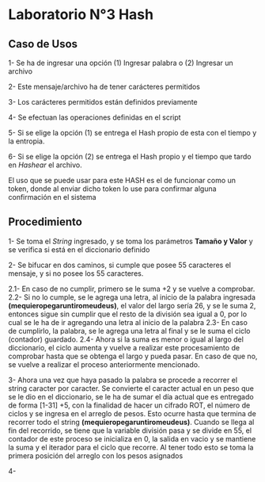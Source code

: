 # Laboratorio N°3 Hash

## Caso de Usos

1- Se ha de ingresar una opción (1) Ingresar palabra o (2) Ingresar un archivo

2- Este mensaje/archivo ha de tener carácteres permitidos

3- Los carácteres permitidos están definidos previamente

4- Se efectuan las operaciones definidas en el script

5- Si se elige la opción (1) se entrega el Hash propio de esta con el tiempo y la entropia.

6- Si se elige la opción (2) se entrega el Hash propio y el tiempo que tardo en _Hashear_ el archivo.

El uso que se puede usar para este HASH es el de funcionar como un token, donde al enviar dicho token lo use para confirmar alguna confirmación en el sistema

## Procedimiento

1- Se toma el _String_ ingresado, y se toma los parámetros **Tamaño y Valor** y se verifica si está en el diccionario definido

2- Se bifucar en dos caminos, si cumple que posee 55 caracteres el mensaje, y si no posee los 55 caracteres.

2.1- En caso de no cumplir, primero se le suma +2 y se vuelve a comprobar.
2.2- Si no lo cumple, se le agrega una letra, al inicio de la palabra ingresada **(mequieropegaruntiromeudeus)**, el valor del largo sería 26, y se le suma 2, entonces sigue sin cumplir que el resto de la división sea igual a 0, por lo cual se le ha de ir agregando una letra al inicio de la palabra
2.3- En caso de cumplirlo, la palabra, se le agrega una letra al final y se le suma el ciclo (contador) guardado.
2.4- Ahora si la suma es menor o igual al largo del diccionario, el ciclo aumenta y vuelve a realizar este procesamiento de comprobar hasta que se obtenga el largo y pueda pasar. En caso de que no, se vuelve a realizar el proceso anteriormente mencionado.

3- Ahora una vez que haya pasado la palabra se procede a recorrer el string caracter por caracter. Se convierte el caracter actual en un peso que se le dio en el diccionario, se le ha de sumar el día actual que es entregado de forma [1-31] +5, con la finalidad de hacer un cifrado ROT, el número de ciclos y se ingresa en el arreglo de pesos. Esto ocurre hasta que termina de recorrer todo el string **(mequieropegaruntiromeudeus)**. Cuando se llega al fin del recorrido, se tiene que la variable división pasa y se divide en 55, el contador de este proceso se inicializa en 0, la salida en vacio y se mantiene la suma y el iterador para el ciclo que recorre. Al tener todo esto se toma la primera posición del arreglo con los pesos asignados

4- 
